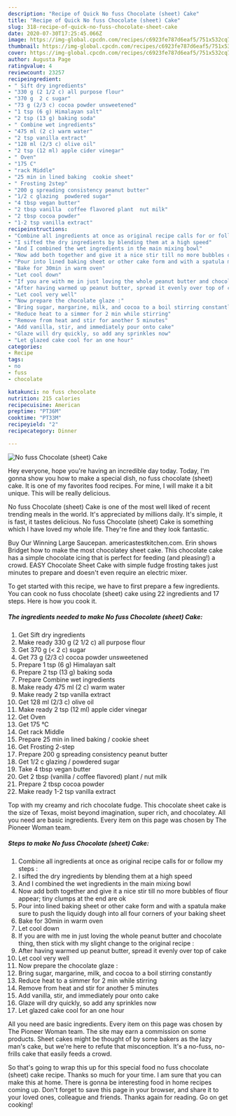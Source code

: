 ```yaml
---
description: "Recipe of Quick No fuss Chocolate (sheet) Cake"
title: "Recipe of Quick No fuss Chocolate (sheet) Cake"
slug: 318-recipe-of-quick-no-fuss-chocolate-sheet-cake
date: 2020-07-30T17:25:45.066Z
image: https://img-global.cpcdn.com/recipes/c6923fe787d6eaf5/751x532cq70/no-fuss-chocolate-sheet-cake-recipe-main-photo.jpg
thumbnail: https://img-global.cpcdn.com/recipes/c6923fe787d6eaf5/751x532cq70/no-fuss-chocolate-sheet-cake-recipe-main-photo.jpg
cover: https://img-global.cpcdn.com/recipes/c6923fe787d6eaf5/751x532cq70/no-fuss-chocolate-sheet-cake-recipe-main-photo.jpg
author: Augusta Page
ratingvalue: 4
reviewcount: 23257
recipeingredient:
- " Sift dry ingredients"
- "330 g (2 1/2 c) all purpose flour"
- "370 g  2 c sugar"
- "73 g (2/3 c) cocoa powder unsweetened"
- "1 tsp (6 g) Himalayan salt"
- "2 tsp (13 g) baking soda"
- " Combine wet ingredients"
- "475 ml (2 c) warm water"
- "2 tsp vanilla extract"
- "128 ml (2/3 c) olive oil"
- "2 tsp (12 ml) apple cider vinegar"
- " Oven"
- "175 C"
- "rack Middle"
- "25 min in lined baking  cookie sheet"
- " Frosting 2step"
- "200 g spreading consistency peanut butter"
- "1/2 c glazing  powdered sugar"
- "4 tbsp vegan butter"
- "2 tbsp vanilla  coffee flavored plant  nut milk"
- "2 tbsp cocoa powder"
- "1-2 tsp vanilla extract"
recipeinstructions:
- "Combine all ingredients at once as original recipe calls for or follow my steps :"
- "I sifted the dry ingredients by blending them at a high speed"
- "And I combined the wet ingredients in the main mixing bowl"
- "Now add both together and give it a nice stir till no more bubbles of flour appear; tiny clumps at the end are ok"
- "Pour into lined baking sheet or other cake form and with a spatula make sure to push the liquidy dough into all four corners of your baking sheet"
- "Bake for 30min in warm oven"
- "Let cool down"
- "If you are with me in just loving the whole peanut butter and chocolate thing, then stick with my slight change to the original recipe :"
- "After having warmed up peanut butter, spread it evenly over top of cake"
- "Let cool very well"
- "Now prepare the chocolate glaze :"
- "Bring sugar, margarine, milk, and cocoa to a boil stirring constantly"
- "Reduce heat to a simmer for 2 min while stirring"
- "Remove from heat and stir for another 5 minutes"
- "Add vanilla, stir, and immediately pour onto cake"
- "Glaze will dry quickly, so add any sprinkles now"
- "Let glazed cake cool for an one hour"
categories:
- Recipe
tags:
- no
- fuss
- chocolate

katakunci: no fuss chocolate 
nutrition: 215 calories
recipecuisine: American
preptime: "PT36M"
cooktime: "PT33M"
recipeyield: "2"
recipecategory: Dinner

---
```



![No fuss Chocolate (sheet) Cake](https://img-global.cpcdn.com/recipes/c6923fe787d6eaf5/751x532cq70/no-fuss-chocolate-sheet-cake-recipe-main-photo.jpg)

Hey everyone, hope you're having an incredible day today. Today, I'm gonna show you how to make a special dish, no fuss chocolate (sheet) cake. It is one of my favorites food recipes. For mine, I will make it a bit unique. This will be really delicious.

No fuss Chocolate (sheet) Cake is one of the most well liked of recent trending meals in the world. It's appreciated by millions daily. It's simple, it is fast, it tastes delicious. No fuss Chocolate (sheet) Cake is something which I have loved my whole life. They're fine and they look fantastic.

Buy Our Winning Large Saucepan. americastestkitchen.com. Erin shows Bridget how to make the most chocolatey sheet cake. This chocolate cake has a simple chocolate icing that is perfect for feeding (and pleasing!) a crowd. EASY Chocolate Sheet Cake with simple fudge frosting takes just minutes to prepare and doesn&#39;t even require an electric mixer.


To get started with this recipe, we have to first prepare a few ingredients. You can cook no fuss chocolate (sheet) cake using 22 ingredients and 17 steps. Here is how you cook it.

<!--inarticleads1-->

##### The ingredients needed to make No fuss Chocolate (sheet) Cake:

1. Get  Sift dry ingredients
1. Make ready 330 g (2 1/2 c) all purpose flour
1. Get 370 g (&lt; 2 c) sugar
1. Get 73 g (2/3 c) cocoa powder unsweetened
1. Prepare 1 tsp (6 g) Himalayan salt
1. Prepare 2 tsp (13 g) baking soda
1. Prepare  Combine wet ingredients
1. Make ready 475 ml (2 c) warm water
1. Make ready 2 tsp vanilla extract
1. Get 128 ml (2/3 c) olive oil
1. Make ready 2 tsp (12 ml) apple cider vinegar
1. Get  Oven
1. Get 175 °C
1. Get rack Middle
1. Prepare 25 min in lined baking / cookie sheet
1. Get  Frosting 2-step
1. Prepare 200 g spreading consistency peanut butter
1. Get 1/2 c glazing / powdered sugar
1. Take 4 tbsp vegan butter
1. Get 2 tbsp (vanilla / coffee flavored) plant / nut milk
1. Prepare 2 tbsp cocoa powder
1. Make ready 1-2 tsp vanilla extract


Top with my creamy and rich chocolate fudge. This chocolate sheet cake is the size of Texas, moist beyond imagination, super rich, and chocolatey. All you need are basic ingredients. Every item on this page was chosen by The Pioneer Woman team. 

<!--inarticleads2-->

##### Steps to make No fuss Chocolate (sheet) Cake:

1. Combine all ingredients at once as original recipe calls for or follow my steps :
1. I sifted the dry ingredients by blending them at a high speed
1. And I combined the wet ingredients in the main mixing bowl
1. Now add both together and give it a nice stir till no more bubbles of flour appear; tiny clumps at the end are ok
1. Pour into lined baking sheet or other cake form and with a spatula make sure to push the liquidy dough into all four corners of your baking sheet
1. Bake for 30min in warm oven
1. Let cool down
1. If you are with me in just loving the whole peanut butter and chocolate thing, then stick with my slight change to the original recipe :
1. After having warmed up peanut butter, spread it evenly over top of cake
1. Let cool very well
1. Now prepare the chocolate glaze :
1. Bring sugar, margarine, milk, and cocoa to a boil stirring constantly
1. Reduce heat to a simmer for 2 min while stirring
1. Remove from heat and stir for another 5 minutes
1. Add vanilla, stir, and immediately pour onto cake
1. Glaze will dry quickly, so add any sprinkles now
1. Let glazed cake cool for an one hour


All you need are basic ingredients. Every item on this page was chosen by The Pioneer Woman team. The site may earn a commission on some products. Sheet cakes might be thought of by some bakers as the lazy man&#39;s cake, but we&#39;re here to refute that misconception. It&#39;s a no-fuss, no-frills cake that easily feeds a crowd. 

So that's going to wrap this up for this special food no fuss chocolate (sheet) cake recipe. Thanks so much for your time. I am sure that you can make this at home. There is gonna be interesting food in home recipes coming up. Don't forget to save this page in your browser, and share it to your loved ones, colleague and friends. Thanks again for reading. Go on get cooking!
